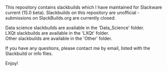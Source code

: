 This repository contains slackbuilds which I have maintained for Slackware current (15.0 beta). Slackbuilds on this repository are unofficial - submissions on SlackBuilds.org are currently closed.

Data science slackbuilds are available in the 'Data_Science' folder.  
LXQt slackbuilds are available in the 'LXQt' folder.  
Other slackbuilds are available in the 'Other' folder.  

If you have any questions, please contact me by email, listed with the Slackbuild or info files.

Enjoy!
